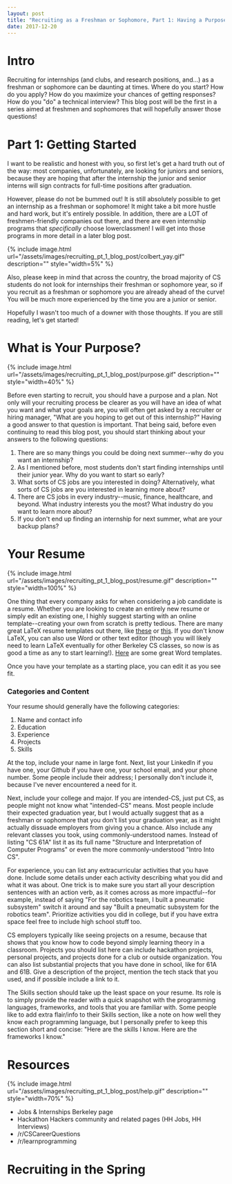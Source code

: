 ```yaml
---
layout: post
title: "Recruiting as a Freshman or Sophomore, Part 1: Having a Purpose, Resume Advice, and Resources"
date: 2017-12-20
---
```


# Intro

Recruiting for internships (and clubs, and research positions, and...) as a freshman or sophomore can be daunting at times. Where do you start? How do you apply? How do you maximize your chances of getting responses? How do you "do" a technical interview? This blog post will be the first in a series aimed at freshmen and sophomores that will hopefully answer those questions!

# Part 1: Getting Started

I want to be realistic and honest with you, so first let's get a hard truth out of the way: most companies, unfortunately, are looking for juniors and seniors, because they are hoping that after the internship the junior and senior interns will sign contracts for full-time positions after graduation.

However, please do not be bummed out! It is still absolutely possible to get an internship as a freshman or sophomore! It might take a bit more hustle and hard work, but it's entirely possible. In addition, there are a LOT of freshmen-friendly companies out there, and there are even internship programs that *specifically* choose lowerclassmen! I will get into those programs in more detail in a later blog post. 

{% include image.html url="/assets/images/recruiting_pt_1_blog_post/colbert_yay.gif" description="" style="width=5%" %}

Also, please keep in mind that across the country, the broad majority of CS students do not look for internships their freshman or sophomore year, so if you recruit as a freshman or sophomore you are already ahead of the curve! You will be much more experienced by the time you are a junior or senior. 

Hopefully I wasn't too much of a downer with those thoughts. If you are still reading, let's get started!

# What is Your Purpose?

{% include image.html url="/assets/images/recruiting_pt_1_blog_post/purpose.gif" description="" style="width=40%" %}

Before even starting to recruit, you should have a purpose and a plan. Not only will your recruiting process be clearer as you will have an idea of what you want and what your goals are, you will often get asked by a recruiter or hiring manager, "What are you hoping to get out of this internship?" Having a good answer to that question is important. That being said, before even continuing to read this blog post, you should start thinking about your answers to the following questions:  
  
  1. There are so many things you could be doing next summer--why do you want an internship?
  2. As I mentioned before, most students don't start finding internships until their junior year. Why do you want to start so early?
  3. What sorts of CS jobs are you interested in doing? Alternatively, what sorts of CS jobs are you interested in learning more about?
  4. There are CS jobs in every industry--music, finance, healthcare, and beyond. What industry interests you the most? What industry do you want to learn more about?
  5. If you don't end up finding an internship for next summer, what are your backup plans?


# Your Resume

{% include image.html url="/assets/images/recruiting_pt_1_blog_post/resume.gif" description="" style="width=100%" %}

One thing that every company asks for when considering a job candidate is a resume. Whether you are looking to create an entirely new resume or simply edit an existing one, I highly suggest starting with an online template--creating your own from scratch is pretty tedious. There are many great LaTeX resume templates out there, like [these](https://www.sharelatex.com/templates/cv-or-resume) or [this](https://github.com/opensorceror/Data-Engineer-Resume-LaTeX). If you don't know LaTeX, you can also use Word or other text editor (though you will likely need to learn LaTeX eventually for other Berkeley CS classes, so now is as good a time as any to start learning!). [Here](https://www.template.net/business/resume/fresher-engineer-resume-template/) are some great Word templates. 

Once you have your template as a starting place, you can edit it as you see fit. 

### Categories and Content

Your resume should generally have the following categories: 

  1. Name and contact info
  2. Education
  3. Experience
  4. Projects
  5. Skills

At the top, include your name in large font. Next, list your LinkedIn if you have one, your Github if you have one, your school email, and your phone number. Some people include their address; I personally don't include it, because I've never encountered a need for it. 

Next, include your college and major. If you are intended-CS, just put CS, as people might not know what "intended-CS" means. Most people include their expected graduation year, but I would actually suggest that as a freshman or sophomore that you don't list your graduation year, as it might actually dissuade employers from giving you a chance. Also include any relevant classes you took, using commonly-understood names. Instead of listing "CS 61A" list it as its full name "Structure and Interpretation of Computer Programs" or even the more commonly-understood "Intro Into CS".

For experience, you can list any extracurricular activities that you have done. Include some details under each activity describing what you did and what it was about. One trick is to make sure you start all your description sentences with an action verb, as it comes across as more impactful--for example, instead of saying "For the robotics team, I built a pneumatic subsystem" switch it around and say "Built a pneumatic subsystem for the robotics team". Prioritize activities you did in college, but if you have extra space feel free to include high school stuff too. 

CS employers typically like seeing projects on a resume, because that shows that you know how to code beyond simply learning theory in a classroom. Projects you should list here can include hackathon projects, personal projects, and projects done for a club or outside organization. You can also list substantial projects that you have done in school, like for 61A and 61B. Give a description of the project, mention the tech stack that you used, and if possible include a link to it. 

The Skills section should take up the least space on your resume. Its role is to simply provide the reader with a quick snapshot with the programming languages, frameworks, and tools that you are familiar with. Some people like to add extra flair/info to their Skills section, like a note on how well they know each programming language, but I personally prefer to keep this section short and concise: "Here are the skills I know. Here are the frameworks I know."

# Resources

{% include image.html url="/assets/images/recruiting_pt_1_blog_post/help.gif" description="" style="width=70%" %}

- Jobs & Internships Berkeley page
- Hackathon Hackers community and related pages (HH Jobs, HH Interviews)
- /r/CSCareerQuestions
- /r/learnprogramming

# Recruiting in the Spring